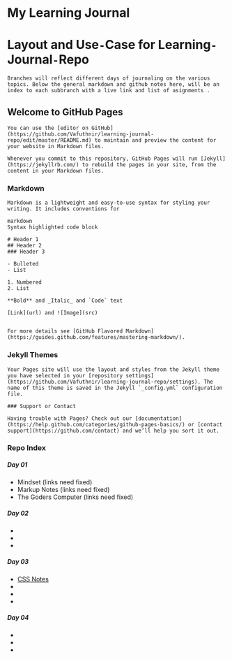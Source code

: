 # My Learning Journal

# Layout and Use`-`Case for Learning`-`Journal`-`Repo

```
Branches will reflect different days of journaling on the various topics. Below the general markdown and github notes here, will be an index to each subbranch with a live link and list of asignments . 
```


## Welcome to GitHub Pages
``` 
You can use the [editor on GitHub](https://github.com/Vafuthnir/learning-journal-repo/edit/master/README.md) to maintain and preview the content for your website in Markdown files.

Whenever you commit to this repository, GitHub Pages will run [Jekyll](https://jekyllrb.com/) to rebuild the pages in your site, from the content in your Markdown files.
```

### Markdown

```
Markdown is a lightweight and easy-to-use syntax for styling your writing. It includes conventions for

markdown
Syntax highlighted code block

# Header 1
## Header 2
### Header 3

- Bulleted
- List

1. Numbered
2. List

**Bold** and _Italic_ and `Code` text

[Link](url) and ![Image](src)


For more details see [GitHub Flavored Markdown](https://guides.github.com/features/mastering-markdown/).
```

### Jekyll Themes

```
Your Pages site will use the layout and styles from the Jekyll theme you have selected in your [repository settings](https://github.com/Vafuthnir/learning-journal-repo/settings). The name of this theme is saved in the Jekyll `_config.yml` configuration file.

### Support or Contact

Having trouble with Pages? Check out our [documentation](https://help.github.com/categories/github-pages-basics/) or [contact support](https://github.com/contact) and we’ll help you sort it out.
```

### Repo Index

##### Day 01

- Mindset (links need fixed)
- Markup Notes (links need fixed)
- The Goders Computer (links need fixed)

##### Day 02
- 
-
-
##### Day 03

- [CSS Notes](https://masonchance.github.io/learning-journal-repo/css-notes)
-
-
-
##### Day 04

-
-
-
